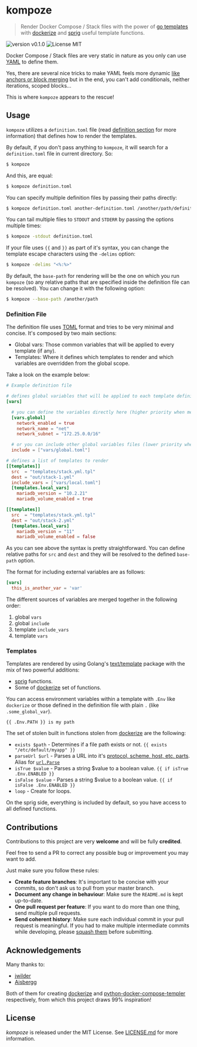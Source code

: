 kompoze
=======

> Render Docker Compose / Stack files with the power of [go templates](https://golang.org/pkg/text/template/) with [dockerize](https://github.com/jwilder/dockerize) and [sprig](https://masterminds.github.io/sprig/) useful template functions.

![version v0.1.0](https://img.shields.io/badge/version-v1.0.0-brightgreen.svg) 
![License MIT](https://img.shields.io/badge/license-MIT-blue.svg)

Docker Compose / Stack files are very static in nature as you only can use [YAML](https://yaml.org/) to define them. 

Yes, there are several nice tricks to make YAML feels more dynamic [like anchors or block merging](https://www.hadeploy.com/more/yaml_tricks/) but in the end, you can't add conditionals, neither iterations, scoped blocks...

This is where `kompoze` appears to the rescue!

## Usage

`kompoze` utilizes a `definition.toml` file (read [definition section](#definition-file) for more information) that defines how to render the templates.

By default, if you don't pass anything to `kompoze`, it will search for a `definition.toml` file in current directory. So:

```sh
$ kompoze
```

And this, are equal:

```sh
$ kompoze definition.toml
```

You can specify multiple definition files by passing their paths directly:

```sh
$ kompoze definition.toml another-definition.toml /another/path/definition2.toml
```

You can tail multiple files to `STDOUT` and `STDERR` by passing the options multiple times:

```sh
$ kompoze -stdout definition.toml
```

If your file uses `{{` and `}}` as part of it's syntax, you can change the template escape characters using the `-delims` option:

```sh
$ kompoze -delims "<%:%>"
```

By default, the `base-path` for rendering will be the one on which you run `kompoze` (so any relative paths that are specified inside the definition file can be resolved). You can change it with the following option:

```sh
$ kompoze --base-path /another/path
```

### Definition File

The definition file uses [TOML](https://github.com/toml-lang/toml) format and tries to be very minimal and concise. It's composed by two main sections:

- Global vars: Those common variables that will be applied to every template (if any).
- Templates: Where it defines which templates to render and which variables are overridden from the global scope.

Take a look on the example below:

```toml
# Example definition file

# defines global variables that will be applied to each template definition (can be null)
[vars]

  # you can define the variables directly here (higher priority when merging same entries)
  [vars.global]
    network_enabled = true
    network_name = "net"
    network_subnet = "172.25.0.0/16"

  # or you can include other global variables files (lower priority when merging same entries)
  include = ["vars/global.toml"]

# defines a list of templates to render
[[templates]]
  src  = "templates/stack.yml.tpl"
  dest = "out/stack-1.yml"
  include_vars = ["vars/local.toml"]
  [templates.local_vars]
    mariadb_version = "10.2.21"
    mariadb_volume_enabled = true

[[templates]]
  src  = "templates/stack.yml.tpl"
  dest = "out/stack-2.yml"
  [templates.local_vars]
    mariadb_version = "11"
    mariadb_volume_enabled = false
```

As you can see above the syntax is pretty straightforward. You can define relative paths for `src` and `dest` and they will be resolved to the defined `base-path` option.

The format for including external variables are as follows:

```toml
[vars]
  this_is_another_var = 'var'
```

The different sources of variables are merged together in the following order:

1. global `vars`
2. global `include`
3. template `include_vars`
4. template `vars`

### Templates

Templates are rendered by using Golang's [text/template](http://golang.org/pkg/text/template/) package with the mix of two powerful additions:

- [sprig](https://masterminds.github.io/sprig/) functions. 
- Some of [dockerize](https://github.com/jwilder/dockerize) set of functions.

You can access environment variables within a template with `.Env` like `dockerize` or those defined in the definition file with plain `.` (like `.some_global_var`).

```
{{ .Env.PATH }} is my path
```

The set of stolen built in functions stolen from [dockerize](https://github.com/jwilder/dockerize) are the following:

  * `exists $path` - Determines if a file path exists or not. `{{ exists "/etc/default/myapp" }}`
  * `parseUrl $url` - Parses a URL into it's [protocol, scheme, host, etc. parts](https://golang.org/pkg/net/url/#URL). Alias for [`url.Parse`](https://golang.org/pkg/net/url/#Parse)
  * `isTrue $value` - Parses a string $value to a boolean value. `{{ if isTrue .Env.ENABLED }}`
  * `isFalse $value` - Parses a string $value to a boolean value. `{{ if isFalse .Env.ENABLED }}`
  * `loop` - Create for loops.
  
On the sprig side, everything is included by default, so you have access to all defined functions. 

## Contributions

Contributions to this project are very **welcome** and will be fully **credited**.

Feel free to send a PR to correct any possible bug or improvement you may want to add. 

Just make sure you follow these rules:

- **Create feature branches**: It's important to be concise with your commits, so don't ask us to pull from your master branch.
- **Document any change in behaviour**: Make sure the `README.md` is kept up-to-date.
- **One pull request per feature**: If you want to do more than one thing, send multiple pull requests.
- **Send coherent history**: Make sure each individual commit in your pull request is meaningful. If you had to make multiple intermediate commits while developing, please [squash them](http://www.git-scm.com/book/en/v2/Git-Tools-Rewriting-History#Changing-Multiple-Commit-Messages) before submitting.

## Acknowledgements

Many thanks to:

 - [jwilder](https://github.com/jwilder)
 - [Aisbergg](https://github.com/Aisbergg) 
 
Both of them for creating [dockerize](https://github.com/EthVM/docker-templates) and [python-docker-compose-templer](https://github.com/Aisbergg/python-docker-compose-templer) respectively, from which this project draws 99% inspiration!

## License

*kompoze* is released under the MIT License. See [LICENSE.md](LICENSE.md) for more information.
